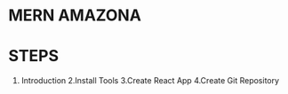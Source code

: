 # MERN AMAZONA

# STEPS

1.  Introduction
    2.Install Tools
    3.Create React App
    4.Create Git Repository
